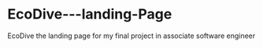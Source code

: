 # EcoDive---landing-Page
EcoDive the landing page for my final project in associate software engineer 
